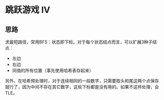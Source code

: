 # 跳跃游戏 IV

## 思路

求最短路径，常用BFS：状态即下标。对于每个状态结点而言，可以扩展3种子结点：

- 左边
- 右边
- 同值的所有位置（事先使用哈希表存起来）

另外，在哈希预处理时，对于连续相同的一段数字，只需要取头和尾这两个点保存就行了，因为中间不存在其它数字，这些下标都是没有用的。如果不这样处理，会TLE。
